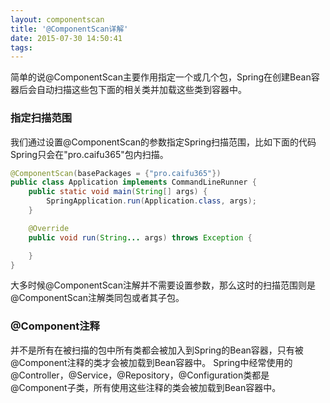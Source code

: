 ```yaml
---
layout: componentscan
title: '@ComponentScan详解'
date: 2015-07-30 14:50:41
tags:
---
```




简单的说@ComponentScan主要作用指定一个或几个包，Spring在创建Bean容器后会自动扫描这些包下面的相关类并加载这些类到容器中。

### 指定扫描范围

我们通过设置@ComponentScan的参数指定Spring扫描范围，比如下面的代码Spring只会在"pro.caifu365"包内扫描。
```java
@ComponentScan(basePackages = {"pro.caifu365"})
public class Application implements CommandLineRunner {
    public static void main(String[] args) {
        SpringApplication.run(Application.class, args);
    }

    @Override
    public void run(String... args) throws Exception {

    }
}
```
大多时候@ComponentScan注解并不需要设置参数，那么这时的扫描范围则是@ComponentScan注解类同包或者其子包。


### @Component注释

并不是所有在被扫描的包中所有类都会被加入到Spring的Bean容器，只有被@Component注释的类才会被加载到Bean容器中。
Spring中经常使用的@Controller，@Service，@Repository，@Configuration类都是@Component子类，所有使用这些注释的类会被加载到Bean容器中。

